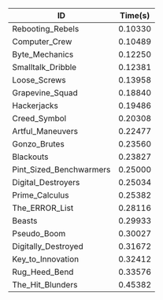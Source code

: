 |ID|Time(s)|
|-|-|
|Rebooting_Rebels|0.10330|
|Computer_Crew|0.10489|
|Byte_Mechanics|0.12250|
|Smalltalk_Dribble|0.12381|
|Loose_Screws|0.13958|
|Grapevine_Squad|0.18840|
|Hackerjacks|0.19486|
|Creed_Symbol|0.20308|
|Artful_Maneuvers|0.22477|
|Gonzo_Brutes|0.23560|
|Blackouts|0.23827|
|Pint_Sized_Benchwarmers|0.25000|
|Digital_Destroyers|0.25034|
|Prime_Calculus|0.25382|
|The_ERROR_List|0.28116|
|Beasts|0.29933|
|Pseudo_Boom|0.30027|
|Digitally_Destroyed|0.31672|
|Key_to_Innovation|0.32412|
|Rug_Heed_Bend|0.33576|
|The_Hit_Blunders|0.45382|
